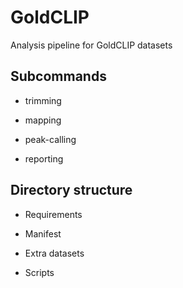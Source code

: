 # GoldCLIP

Analysis pipeline for GoldCLIP datasets

## Subcommands

+ trimming

+ mapping

+ peak-calling

+ reporting


## Directory structure

+ Requirements

+ Manifest

+ Extra datasets

+ Scripts














